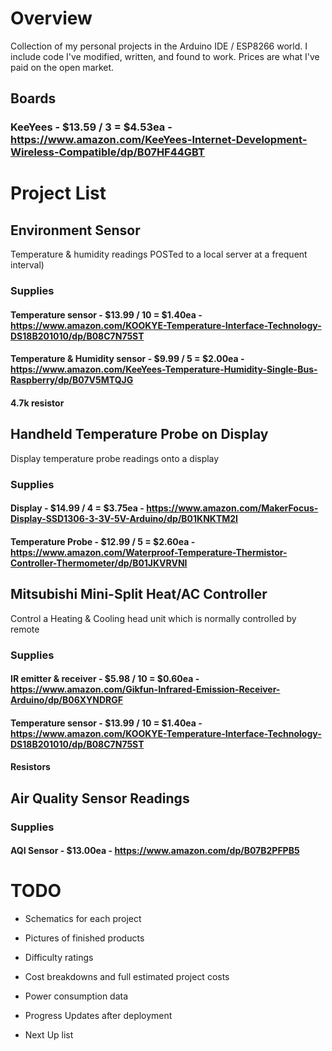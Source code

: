 # Overview

Collection of my personal projects in the Arduino IDE / ESP8266 world. I include code I've modified, written, and found to work. Prices are what I've paid on the open market.

## Boards

### KeeYees - $13.59 / 3 = $4.53ea - https://www.amazon.com/KeeYees-Internet-Development-Wireless-Compatible/dp/B07HF44GBT


# Project List

## Environment Sensor

Temperature & humidity readings POSTed to a local server at a frequent interval)

### Supplies

#### Temperature sensor - $13.99 / 10 = $1.40ea - https://www.amazon.com/KOOKYE-Temperature-Interface-Technology-DS18B201010/dp/B08C7N75ST

#### Temperature & Humidity sensor - $9.99 / 5 = $2.00ea - https://www.amazon.com/KeeYees-Temperature-Humidity-Single-Bus-Raspberry/dp/B07V5MTQJG

#### 4.7k resistor


## Handheld Temperature Probe on Display

Display temperature probe readings onto a display

### Supplies

#### Display - $14.99 / 4 = $3.75ea - https://www.amazon.com/MakerFocus-Display-SSD1306-3-3V-5V-Arduino/dp/B01KNKTM2I

#### Temperature Probe - $12.99 / 5 = $2.60ea - https://www.amazon.com/Waterproof-Temperature-Thermistor-Controller-Thermometer/dp/B01JKVRVNI

## Mitsubishi Mini-Split Heat/AC Controller

Control a Heating & Cooling head unit which is normally controlled by remote

### Supplies

#### IR emitter & receiver - $5.98 / 10 = $0.60ea - https://www.amazon.com/Gikfun-Infrared-Emission-Receiver-Arduino/dp/B06XYNDRGF

#### Temperature sensor - $13.99 / 10 = $1.40ea - https://www.amazon.com/KOOKYE-Temperature-Interface-Technology-DS18B201010/dp/B08C7N75ST

#### Resistors

## Air Quality Sensor Readings

### Supplies

#### AQI Sensor - $13.00ea - https://www.amazon.com/dp/B07B2PFPB5


# TODO

* Schematics for each project

* Pictures of finished products

* Difficulty ratings

* Cost breakdowns and full estimated project costs

* Power consumption data

* Progress Updates after deployment

* Next Up list
